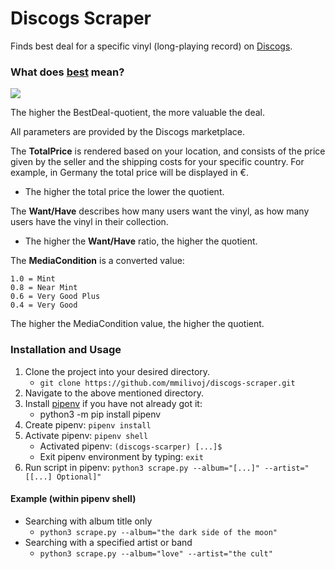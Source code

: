 # Discogs Scraper
Finds best deal for a specific vinyl (long-playing record) on [Discogs](https://www.discogs.com/).

### What does <ins>best</ins> mean?

<img src="https://latex.codecogs.com/svg.latex?\Large&space;\color{green}BestDeal=\frac{MediaCondition\times(\frac{Want}{Have})}{TotalPrice}"></img>

The higher the BestDeal-quotient, the more valuable the deal.

All parameters are provided by the Discogs marketplace.

The **TotalPrice** is rendered based on your location, and consists of the price given by the seller and the shipping costs for your specific country. For example, in Germany the total price will be displayed in €.
  * The higher the total price the lower the quotient.

The **Want/Have** describes how many users want the vinyl, as how many users have the vinyl in their collection.
  * The higher the **Want/Have** ratio, the higher the quotient.

The **MediaCondition** is a converted value:
```
1.0 = Mint            
0.8 = Near Mint
0.6 = Very Good Plus
0.4 = Very Good
```
The higher the MediaCondition value, the higher the quotient.

### Installation and Usage
1. Clone the project into your desired directory.
    * ```git clone https://github.com/mmilivoj/discogs-scraper.git```
2. Navigate to the above mentioned directory.
3. Install [pipenv](https://pypi.org/project/pipenv/) if you have not already got it:
    * python3 -m pip install pipenv
3. Create pipenv: ```pipenv install```
4. Activate pipenv: ```pipenv shell```
    * Activated pipenv: ```(discogs-scarper) [...]$```
    * Exit pipenv environment by typing: ```exit```
5. Run script in pipenv: ```python3 scrape.py --album="[...]" --artist="[[...] Optional]"```
#### Example (within pipenv shell)
* Searching with album title only
  * ```python3 scrape.py --album="the dark side of the moon"```
* Searching with a specified artist or band 
  * ```python3 scrape.py --album="love" --artist="the cult"```
